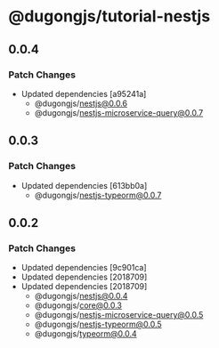 # @dugongjs/tutorial-nestjs

## 0.0.4

### Patch Changes

- Updated dependencies [a95241a]
    - @dugongjs/nestjs@0.0.6
    - @dugongjs/nestjs-microservice-query@0.0.7

## 0.0.3

### Patch Changes

- Updated dependencies [613bb0a]
    - @dugongjs/nestjs-typeorm@0.0.7

## 0.0.2

### Patch Changes

- Updated dependencies [9c901ca]
- Updated dependencies [2018709]
- Updated dependencies [2018709]
    - @dugongjs/nestjs@0.0.4
    - @dugongjs/core@0.0.3
    - @dugongjs/nestjs-microservice-query@0.0.5
    - @dugongjs/nestjs-typeorm@0.0.5
    - @dugongjs/typeorm@0.0.4
